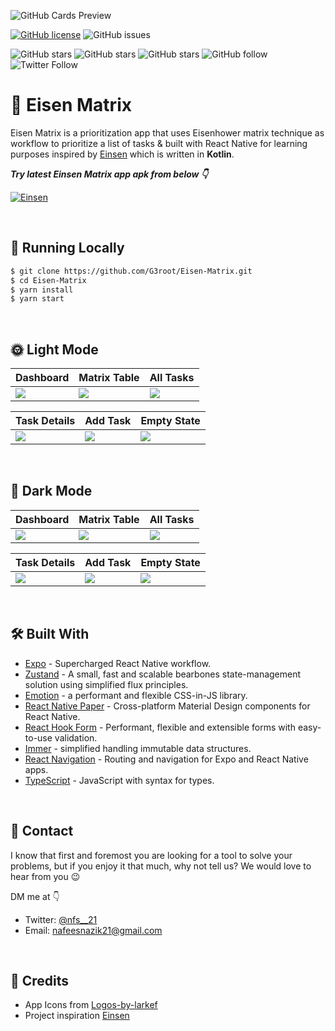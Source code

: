 
![GitHub Cards Preview](readme-assets/header.png)

[![GitHub license](https://img.shields.io/badge/license-MIT-green)](LICENSE)
![GitHub issues](https://img.shields.io/github/issues/G3root/Eisen-Matrix)

![GitHub stars](https://img.shields.io/github/stars/G3root/Eisen-Matrix?style=social)
![GitHub stars](https://img.shields.io/github/forks/G3root/Eisen-Matrix?style=social)
![GitHub stars](https://img.shields.io/github/watchers/G3root/Eisen-Matrix?style=social)
![GitHub follow](https://img.shields.io/github/followers/G3root?label=Follow&style=social)
![Twitter Follow](https://img.shields.io/twitter/follow/nfs__21?label=Twitter&style=social)

# 🎯 Eisen Matrix

 Eisen Matrix is a prioritization app that uses Eisenhower matrix technique as workflow to prioritize a list of tasks & built with React Native for learning purposes inspired by [Einsen](https://github.com/Spikeysanju/Einsen) which is written in **Kotlin**.<br />

***Try latest Einsen Matrix app apk from below 👇***

[![Einsen](https://img.shields.io/badge/-Download%20APK-blue?style=for-the-badge&logo=android)](https://github.com/G3root/Eisen-Matrix/releases/download/v1.2.0/Eisen-Matrix.apk)

<br />

## 🏃 Running Locally

```bash
$ git clone https://github.com/G3root/Eisen-Matrix.git
$ cd Eisen-Matrix
$ yarn install
$ yarn start
```

<br />

## 🌞 Light Mode

|   Dashboard    | Matrix Table    |   All Tasks   
|---	|---	|---
|  ![](readme-assets/home_light.jpg)    |  ![](readme-assets/matrix_table_light.jpg)    |   ![](readme-assets/all_task_light.jpg)    

|   Task Details  |   Add Task    | Empty State    |
|---    |---	|---	|
|   ![](readme-assets/task_detail_light.jpg)    |   ![](readme-assets/add_task_light.jpg)      |   ![](readme-assets/empty_state_light.jpg)

<br />

## 🌚 Dark Mode

|   Dashboard    | Matrix Table    |   All Tasks   
|---	|---	|---
|  ![](readme-assets/home_dark.jpg)    |  ![](readme-assets/matrix_table_dark.jpg)    |   ![](readme-assets/all_task_dark.jpg)    

|   Task Details  |   Add Task    | Empty State    |
|---    |---	|---	|
|   ![](readme-assets/task_detail_dark.jpg)    |   ![](readme-assets/add_task_dark.jpg)      |   ![](readme-assets/empty_state_dark.jpg)

<br />

## 🛠 Built With

- [Expo](https://expo.dev/) - Supercharged React Native workflow.
- [Zustand](https://github.com/pmndrs/zustand) - A small, fast and scalable bearbones state-management solution using simplified flux principles.
- [Emotion](https://emotion.sh/) - a performant and flexible CSS-in-JS library.
- [React Native Paper](https://callstack.github.io/react-native-paper/) - Cross-platform Material Design components for React Native.
- [React Hook Form](https://react-hook-form.com/) - Performant, flexible and extensible forms with easy-to-use validation.
- [Immer](https://immerjs.github.io/immer/) - simplified handling immutable data structures.
- [React Navigation](https://reactnavigation.org/) - Routing and navigation for Expo and React Native apps.
- [TypeScript](https://www.typescriptlang.org/) - JavaScript with syntax for types.

<br />

## 📩 Contact

I know that first and foremost you are looking for a tool to solve your problems, but if you enjoy
it that much, why not tell us? We would love to hear from you 😉

DM me at 👇

* Twitter: <a href="https://twitter.com/nfs__21" target="_blank">@nfs__21</a>
* Email: nafeesnazik21@gmail.com

<br>

## 🤗 Credits

- App Icons from [Logos-by-larkef](https://rareblocks.xyz/logos-by-larkef)
- Project inspiration [Einsen](https://github.com/Spikeysanju/Einsen)

<br>

